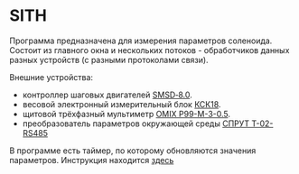# SITH

Программа предназначена для измерения параметров соленоида. Состоит из главного окна и нескольких потоков - обработчиков данных разных устройств (с разными протоколами связи). 

Внешние устройства: 
- контроллер шаговых двигателей [SMSD‑8.0](https://electroprivod.ru/smsd-80.htm).
- весовой электронный измерительный блок [КСК18](https://uralves.ru/catalog/weighter-terminals/general-purpose).
- щитовой трёхфазный мультиметр [OMIX P99-M-3-0.5](https://www.kipspb.ru/catalog/6616/element339399.php).
- преобразователь параметров окружающей среды [СПРУТ T-02-RS485](https://www.kipspb.ru/catalog/6535/element339341.php) 

В программе есть таймер, по которому обновляются значения параметров. 
Инструкция находится [здесь](doc/SITH_manual.pdf)
